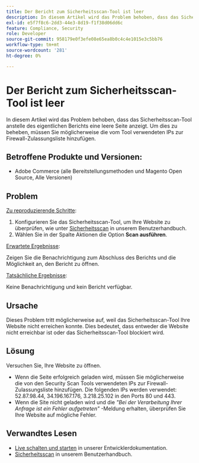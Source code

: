 ```yaml
---
title: Der Bericht zum Sicherheitsscan-Tool ist leer
description: In diesem Artikel wird das Problem behoben, dass das Sicherheitsscan-Tool anstelle des eigentlichen Berichts eine leere Seite anzeigt. Um dies zu beheben, müssen Sie möglicherweise die vom Tool verwendeten IPs zur Firewall-Zulassungsliste hinzufügen.
exl-id: e5f7f8c6-2dd3-44e3-8d19-f1f38d06dd6c
feature: Compliance, Security
role: Developer
source-git-commit: 958179e0f3efe08e65ea8b0c4c4e1015e3c5bb76
workflow-type: tm+mt
source-wordcount: '281'
ht-degree: 0%

---
```


# Der Bericht zum Sicherheitsscan-Tool ist leer

In diesem Artikel wird das Problem behoben, dass das Sicherheitsscan-Tool anstelle des eigentlichen Berichts eine leere Seite anzeigt. Um dies zu beheben, müssen Sie möglicherweise die vom Tool verwendeten IPs zur Firewall-Zulassungsliste hinzufügen.

## Betroffene Produkte und Versionen:

* Adobe Commerce (alle Bereitstellungsmethoden und Magento Open Source, Alle Versionen)

## Problem

<u>Zu reproduzierende Schritte</u>:

1. Konfigurieren Sie das Sicherheitsscan-Tool, um Ihre Website zu überprüfen, wie unter [Sicherheitsscan](https://docs.magento.com/m2/ee/user_guide/magento/security-scan.html) in unserem Benutzerhandbuch.
1. Wählen Sie in der Spalte Aktionen die Option **Scan ausführen**.

<u>Erwartete Ergebnisse</u>:

Zeigen Sie die Benachrichtigung zum Abschluss des Berichts und die Möglichkeit an, den Bericht zu öffnen.

<u>Tatsächliche Ergebnisse</u>:

Keine Benachrichtigung und kein Bericht verfügbar.

## Ursache

Dieses Problem tritt möglicherweise auf, weil das Sicherheitsscan-Tool Ihre Website nicht erreichen konnte. Dies bedeutet, dass entweder die Website nicht erreichbar ist oder das Sicherheitsscan-Tool blockiert wird.

## Lösung

Versuchen Sie, Ihre Website zu öffnen.

* Wenn die Seite erfolgreich geladen wird, müssen Sie möglicherweise die von den Security Scan Tools verwendeten IPs zur Firewall-Zulassungsliste hinzufügen. Die folgenden IPs werden verwendet: 52.87.98.44, 34.196.167.176, 3.218.25.102 in den Ports 80 und 443.
* Wenn die Site nicht geladen wird und die *&quot;Bei der Verarbeitung Ihrer Anfrage ist ein Fehler aufgetreten&quot;* -Meldung erhalten, überprüfen Sie Ihre Website auf mögliche Fehler.

## Verwandtes Lesen

* [Live schalten und starten](https://devdocs.magento.com/guides/v2.3/cloud/live/live.html?_ga=2.73579601.273749082.1559572284-888339099.1547722854#security-scan) in unserer Entwicklerdokumentation.
* [Sicherheitsscan](https://docs.magento.com/m2/ee/user_guide/magento/security-scan.html) in unserem Benutzerhandbuch.

